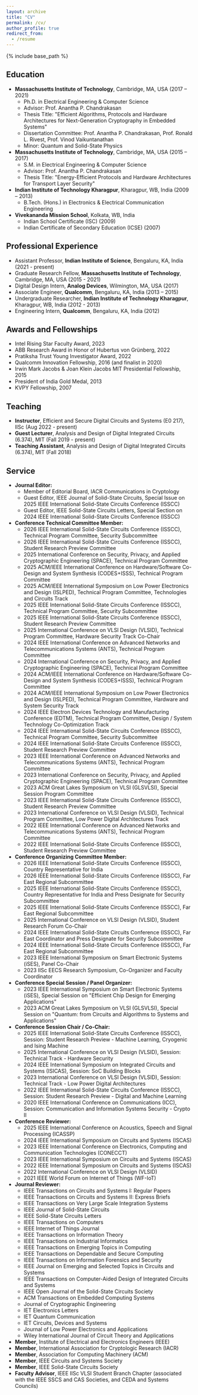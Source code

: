 ```yaml
---
layout: archive
title: "CV"
permalink: /cv/
author_profile: true
redirect_from:
  - /resume
---
```


{% include base_path %}

Education
---------------
* <b>Massachusetts Institute of Technology</b>, Cambridge, MA, USA (2017 – 2021)
  * Ph.D. in Electrical Engineering & Computer Science
  * Advisor: Prof. Anantha P. Chandrakasan
  * Thesis Title: "Efficient Algorithms, Protocols and Hardware Architectures for Next-Generation Cryptography in Embedded Systems"
  * Dissertation Committee: Prof. Anantha P. Chandrakasan, Prof. Ronald L. Rivest, Prof. Vinod Vaikuntanathan
  * Minor: Quantum and Solid-State Physics
* <b>Massachusetts Institute of Technology</b>, Cambridge, MA, USA (2015 – 2017)
  * S.M. in Electrical Engineering & Computer Science
  * Advisor: Prof. Anantha P. Chandrakasan
  * Thesis Title: "Energy-Efficient Protocols and Hardware Architectures for Transport Layer Security"
* <b>Indian Institute of Technology Kharagpur</b>, Kharagpur, WB, India (2009 – 2013)
  * B.Tech. (Hons.) in Electronics & Electrical Communication Engineering
* <b>Vivekananda Mission School</b>, Kolkata, WB, India
  * Indian School Certificate (ISC) (2009)
  * Indian Certificate of Secondary Education (ICSE) (2007)
  
Professional Experience
---------------
* Assistant Professor, <b>Indian Institute of Science</b>, Bengaluru, KA, India (2021 - present)
* Graduate Research Fellow, <b>Massachusetts Institute of Technology</b>, Cambridge, MA, USA (2015 - 2021)
* Digital Design Intern, <b>Analog Devices</b>, Wilmington, MA, USA (2017)
* Associate Engineer, <b>Qualcomm</b>, Bengaluru, KA, India (2013 – 2015)
* Undergraduate Researcher, <b>Indian Institute of Technology Kharagpur</b>, Kharagpur, WB, India (2012 - 2013)
* Engineering Intern, <b>Qualcomm</b>, Bengaluru, KA, India (2012)

Awards and Fellowships
---------------
* Intel Rising Star Faculty Award, 2023
* ABB Research Award in Honor of Hubertus von Grünberg, 2022
* Pratiksha Trust Young Investigator Award, 2022
* Qualcomm Innovation Fellowship, 2016 (and finalist in 2020)
* Irwin Mark Jacobs & Joan Klein Jacobs MIT Presidential Fellowship, 2015
* President of India Gold Medal, 2013
* KVPY Fellowship, 2007

Teaching
---------------
* <b>Instructor</b>, Efficient and Secure Digital Circuits and Systems (E0 217), IISc (Aug 2022 - present)
* <b>Guest Lecturer</b>, Analysis and Design of Digital Integrated Circuits (6.374), MIT (Fall 2019 - present)
* <b>Teaching Assistant</b>, Analysis and Design of Digital Integrated Circuits (6.374), MIT (Fall 2018)

Service
---------------
* <b> Journal Editor:</b>
  * Member of Editorial Board, IACR Communications in Cryptology
  * Guest Editor, IEEE Journal of Solid-State Circuits, Special Issue on 2025 IEEE International Solid-State Circuits Conference (ISSCC)
  * Guest Editor, IEEE Solid-State Circuits Letters, Special Section on 2024 IEEE International Solid-State Circuits Conference (ISSCC)
* <b>Conference Technical Committee Member:</b>
  * 2026 IEEE International Solid-State Circuits Conference (ISSCC), Technical Program Committee, Security Subcommittee
  * 2026 IEEE International Solid-State Circuits Conference (ISSCC), Student Research Preview Committee
  * 2025 International Conference on Security, Privacy, and Applied Cryptographic Engineering (SPACE), Technical Program Committee
  * 2025 ACM/IEEE International Conference on Hardware/Software Co-Design and System Synthesis (CODES+ISSS), Technical Program Committee
  * 2025 ACM/IEEE International Symposium on Low Power Electronics and Design (ISLPED), Technical Program Committee, Technologies and Circuits Track
  * 2025 IEEE International Solid-State Circuits Conference (ISSCC), Technical Program Committee, Security Subcommittee
  * 2025 IEEE International Solid-State Circuits Conference (ISSCC), Student Research Preview Committee
  * 2025 International Conference on VLSI Design (VLSID), Technical Program Committee, Hardware Security Track Co-Chair
  * 2024 IEEE International Conference on Advanced Networks and Telecommunications Systems (ANTS), Technical Program Committee
  * 2024 International Conference on Security, Privacy, and Applied Cryptographic Engineering (SPACE), Technical Program Committee
  * 2024 ACM/IEEE International Conference on Hardware/Software Co-Design and System Synthesis (CODES+ISSS), Technical Program Committee
  * 2024 ACM/IEEE International Symposium on Low Power Electronics and Design (ISLPED), Technical Program Committee, Hardware and System Security Track
  * 2024 IEEE Electron Devices Technology and Manufacturing Conference (EDTM), Technical Program Committee, Design / System Technology Co-Optimization Track
  * 2024 IEEE International Solid-State Circuits Conference (ISSCC), Technical Program Committee, Security Subcommittee
  * 2024 IEEE International Solid-State Circuits Conference (ISSCC), Student Research Preview Committee
  * 2023 IEEE International Conference on Advanced Networks and Telecommunications Systems (ANTS), Technical Program Committee
  * 2023 International Conference on Security, Privacy, and Applied Cryptographic Engineering (SPACE), Technical Program Committee
  * 2023 ACM Great Lakes Symposium on VLSI (GLSVLSI), Special Session Program Committee
  * 2023 IEEE International Solid-State Circuits Conference (ISSCC), Student Research Preview Committee
  * 2023 International Conference on VLSI Design (VLSID), Technical Program Committee, Low Power Digital Architectures Track
  * 2022 IEEE International Conference on Advanced Networks and Telecommunications Systems (ANTS), Technical Program Committee
  * 2022 IEEE International Solid-State Circuits Conference (ISSCC), Student Research Preview Committee
* <b>Conference Organizing Committee Member:</b>
  * 2026 IEEE International Solid-State Circuits Conference (ISSCC), Country Representative for India
  * 2026 IEEE International Solid-State Circuits Conference (ISSCC), Far East Regional Subcommittee
  * 2025 IEEE International Solid-State Circuits Conference (ISSCC), Country Representative for India and Press Designate for Security Subcommittee
  * 2025 IEEE International Solid-State Circuits Conference (ISSCC), Far East Regional Subcommittee
  * 2025 International Conference on VLSI Design (VLSID), Student Research Forum Co-Chair
  * 2024 IEEE International Solid-State Circuits Conference (ISSCC), Far East Coordinator and Press Designate for Security Subcommittee
  * 2024 IEEE International Solid-State Circuits Conference (ISSCC), Far East Regional Subcommittee
  * 2023 IEEE International Symposium on Smart Electronic Systems (iSES), Panel Co-Chair
  * 2023 IISc EECS Research Symposium, Co-Organizer and Faculty Coordinator
* <b>Conference Special Session / Panel Organizer:</b>
  * 2023 IEEE International Symposium on Smart Electronic Systems (iSES), Special Session on "Efficient Chip Design for Emerging Applications"
  * 2023 ACM Great Lakes Symposium on VLSI (GLSVLSI), Special Session on "Quantum: from Circuits and Algorithms to Systems and Applications"
* <b>Conference Session Chair / Co-Chair:</b>
  * 2025 IEEE International Solid-State Circuits Conference (ISSCC), Session: Student Research Preview - Machine Learning, Cryogenic and Ising Machine
  * 2025 International Conference on VLSI Design (VLSID), Session: Technical Track - Hardware Security
  * 2024 IEEE International Symposium on Integrated Circuits and Systems (ISICAS), Session: SoC Building Blocks
  * 2023 International Conference on VLSI Design (VLSID), Session: Technical Track - Low Power Digital Architectures
  * 2022 IEEE International Solid-State Circuits Conference (ISSCC), Session: Student Research Preview - Digital and Machine Learning
  * 2020 IEEE International Conference on Communications (ICC), Session: Communication and Information Systems Security - Crypto II
* <b>Conference Reviewer:</b>
  * 2025 IEEE International Conference on Acoustics, Speech and Signal Processing (ICASSP)
  * 2024 IEEE International Symposium on Circuits and Systems (ISCAS)
  * 2023 IEEE International Conference on Electronics, Computing and Communication Technologies (CONECCT)
  * 2023 IEEE International Symposium on Circuits and Systems (ISCAS)
  * 2022 IEEE International Symposium on Circuits and Systems (ISCAS)
  * 2022 International Conference on VLSI Design (VLSID)
  * 2021 IEEE World Forum on Internet of Things (WF-IoT)
* <b>Journal Reviewer:</b>
  * IEEE Transactions on Circuits and Systems I: Regular Papers
  * IEEE Transactions on Circuits and Systems II: Express Briefs
  * IEEE Transactions on Very Large Scale Integration Systems
  * IEEE Journal of Solid-State Circuits
  * IEEE Solid-State Circuits Letters
  * IEEE Transactions on Computers
  * IEEE Internet of Things Journal
  * IEEE Transactions on Information Theory
  * IEEE Transactions on Industrial Informatics
  * IEEE Transactions on Emerging Topics in Computing
  * IEEE Transactions on Dependable and Secure Computing
  * IEEE Transactions on Information Forensics and Security
  * IEEE Journal on Emerging and Selected Topics in Circuits and Systems
  * IEEE Transactions on Computer-Aided Design of Integrated Circuits and Systems
  * IEEE Open Journal of the Solid-State Circuits Society
  * ACM Transactions on Embedded Computing Systems
  * Journal of Cryptographic Engineering
  * IET Electronics Letters
  * IET Quantum Communication
  * IET Circuits, Devices and Systems
  * Journal of Low Power Electronics and Applications
  * Wiley International Journal of Circuit Theory and Applications
* <b>Member</b>, Institute of Electrical and Electronics Engineers (IEEE)
* <b>Member</b>, International Association for Cryptologic Research (IACR)
* <b>Member</b>, Association for Computing Machinery (ACM)
* <b>Member</b>, IEEE Circuits and Systems Society
* <b>Member</b>, IEEE Solid-State Circuits Society
* <b>Faculty Advisor</b>, IEEE IISc VLSI Student Branch Chapter (associated with the IEEE SSCS and CAS Societies, and CEDA and Systems Councils)


